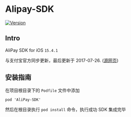 # Alipay-SDK

[![Version](https://badge.fury.io/co/Alipay-SDK.svg)](https://cocoapods.org/pods/Alipay-SDK)

## Intro

AliPay SDK for iOS `15.4.1`

与支付宝官方同步更新，最后更新于 2017-07-26. ([源网页][1])


## 安装指南

在项目根目录下的 `Podfile` 文件中添加

```
pod 'AliPay-SDK'
```

然后在根目录执行 `pod install` 命令，执行成功 SDK 集成完毕


[1]: https://docs.open.alipay.com/54/104509
